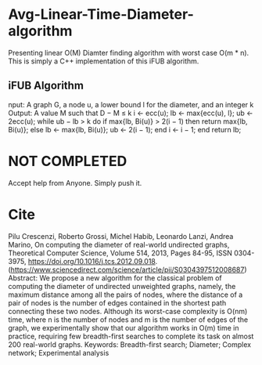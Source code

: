 # Avg-Linear-Time-Diameter-algorithm
Presenting linear O(M) Diamter finding algorithm with worst case O(m * n). This is simply a C++ implementation of this iFUB algorithm.

<h2>iFUB Algorithm</h2>
nput: A graph G, a node u, a lower bound l for the diameter, and an integer k
Output: A value M such that D − M ≤ k
i ← ecc(u);
lb ← max{ecc(u), l};
ub ← 2ecc(u);
while ub − lb > k do
if max{lb, Bi(u)} > 2(i − 1) then
return max{lb, Bi(u)};
else
lb ← max{lb, Bi(u)};
ub ← 2(i − 1);
end
i ← i − 1;
end
return lb;

# NOT COMPLETED
Accept help from Anyone. Simply push it.

# Cite
Pilu Crescenzi, Roberto Grossi, Michel Habib, Leonardo Lanzi, Andrea Marino,
On computing the diameter of real-world undirected graphs,
Theoretical Computer Science,
Volume 514,
2013,
Pages 84-95,
ISSN 0304-3975,
https://doi.org/10.1016/j.tcs.2012.09.018.
(https://www.sciencedirect.com/science/article/pii/S0304397512008687)
Abstract: We propose a new algorithm for the classical problem of computing the diameter of undirected unweighted graphs, namely, the maximum distance among all the pairs of nodes, where the distance of a pair of nodes is the number of edges contained in the shortest path connecting these two nodes. Although its worst-case complexity is O(nm) time, where n is the number of nodes and m is the number of edges of the graph, we experimentally show that our algorithm works in O(m) time in practice, requiring few breadth-first searches to complete its task on almost 200 real-world graphs.
Keywords: Breadth-first search; Diameter; Complex network; Experimental analysis
